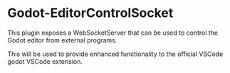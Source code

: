 # Godot-EditorControlSocket

This plugin exposes a WebSocketServer that can be used to control the Godot editor from external programs.

This will be used to provide enhanced functionality to the official VSCode godot VSCode extension.